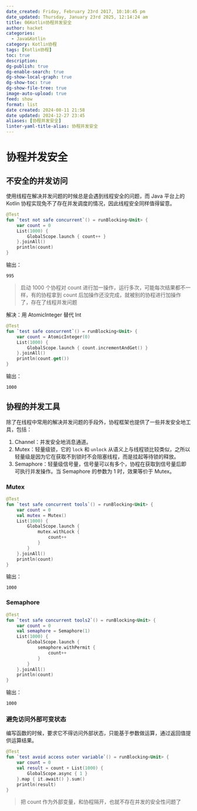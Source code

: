 ```yaml
---
date_created: Friday, February 23rd 2017, 10:10:45 pm
date_updated: Thursday, January 23rd 2025, 12:14:24 am
title: 06Kotlin协程并发安全
author: hacket
categories:
  - Java&Kotlin
category: Kotlin协程
tags: [Kotlin协程]
toc: true
description: 
dg-publish: true
dg-enable-search: true
dg-show-local-graph: true
dg-show-toc: true
dg-show-file-tree: true
image-auto-upload: true
feed: show
format: list
date created: 2024-08-11 21:58
date updated: 2024-12-27 23:45
aliases: [协程并发安全]
linter-yaml-title-alias: 协程并发安全
---
```


# 协程并发安全

## 不安全的并发访问

使用线程在解决并发问题的时候总是会遇到线程安全的问题，而 Java 平台上的 Kotlin 协程实现免不了存在并发调度的情况，因此线程安全同样值得留意。

```kotlin
@Test
fun `test not safe concurrent`() = runBlocking<Unit> {
    var count = 0
    List(1000) {
        GlobalScope.launch { count++ }
    }.joinAll()
    println(count)
}
```

输出：

```
995
```

> 启动 1000 个协程对 count 进行加一操作，运行多次，可能每次结果都不一样，有的协程拿到 count 后加操作还没完成，就被别的协程进行加操作了，存在了线程并发问题

解决：用 AtomicInteger 替代 Int

```kotlin
@Test
fun `test safe concurrent`() = runBlocking<Unit> {
    var count = AtomicInteger(0)
    List(1000) {
        GlobalScope.launch { count.incrementAndGet() }
    }.joinAll()
    println(count.get())
}
```

输出：

```
1000
```

## 协程的并发工具

除了在线程中常用的解决并发问题的手段外，协程框架也提供了一些并发安全地工具，包括：

1. Channel：并发安全地消息通道。
2. Mutex：轻量级锁，它的 `lock` 和 `unlock` 从语义上与线程锁比较类似，之所以轻量级是因为它在获取不到锁时不会阻塞线程，而是挂起等待锁的释放。
3. Semaphore：轻量级信号量，信号量可以有多个，协程在获取到信号量后即可执行并发操作。当 Semaphore 的参数为 1 时，效果等价于 Mutex。

### Mutex

```kotlin
@Test
fun `test safe concurrent tools`() = runBlocking<Unit> {
    var count = 0
    val mutex = Mutex()
    List(1000) {
        GlobalScope.launch {
            mutex.withLock {
                count++
            }
        }
    }.joinAll()
    println(count)
}
```

输出：

```
1000
```

### Semaphore

```kotlin
@Test
fun `test safe concurrent tools2`() = runBlocking<Unit> {
    var count = 0
    val semaphore = Semaphore(1)
    List(1000) {
        GlobalScope.launch {
            semaphore.withPermit {
                count++
            }
        }
    }.joinAll()
    println(count)
}
```

输出：

```
1000
```

### 避免访问外部可变状态

编写函数的时候，要求它不得访问外部状态，只能基于参数做运算，通过返回值提供运算结果。

```kotlin
@Test
fun `test avoid access outer variable`() = runBlocking<Unit> {
    var count = 0
    val result = count + List(1000) {
        GlobalScope.async { 1 }
    }.map { it.await() }.sum()
    println(result)
}
```

> 把 count 作为外部变量，和协程隔开，也就不存在并发的安全性问题了
